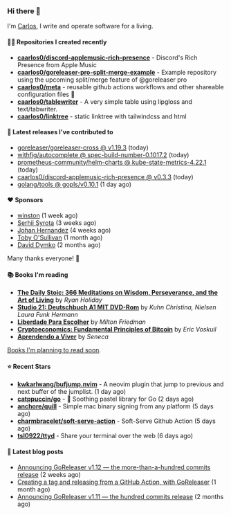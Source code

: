 ### Hi there 👋

I'm [Carlos](https://caarlos0.dev), I write and operate software for a living.

#### 👨‍💻 Repositories I created recently
- **[caarlos0/discord-applemusic-rich-presence](https://github.com/caarlos0/discord-applemusic-rich-presence)** - Discord&#39;s Rich Presence from Apple Music
- **[caarlos0/goreleaser-pro-split-merge-example](https://github.com/caarlos0/goreleaser-pro-split-merge-example)** - Example repository using the upcoming split/merge feature of @goreleaser pro
- **[caarlos0/meta](https://github.com/caarlos0/meta)** - reusable github actions workflows and other shareable configuration files 🫥
- **[caarlos0/tablewriter](https://github.com/caarlos0/tablewriter)** - A very simple table using lipgloss and text/tabwriter.
- **[caarlos0/linktree](https://github.com/caarlos0/linktree)** - static linktree with tailwindcss and html

#### 🚀 Latest releases I've contributed to


- [goreleaser/goreleaser-cross @ v1.19.3](https://github.com/goreleaser/goreleaser-cross/releases/tag/v1.19.3) (today)
- [withfig/autocomplete @ spec-build-number-0.1017.2](https://github.com/withfig/autocomplete/releases/tag/spec-build-number-0.1017.2) (today)
- [prometheus-community/helm-charts @ kube-state-metrics-4.22.1](https://github.com/prometheus-community/helm-charts/releases/tag/kube-state-metrics-4.22.1) (today)
- [caarlos0/discord-applemusic-rich-presence @ v0.3.3](https://github.com/caarlos0/discord-applemusic-rich-presence/releases/tag/v0.3.3) (today)
- [golang/tools @ gopls/v0.10.1](https://github.com/golang/tools/releases/tag/gopls%2Fv0.10.1) (1 day ago)

#### ❤️ Sponsors
- [winston](https://github.com/nekowinston) (1 week ago)
- [Serhii Syrota](https://github.com/ssyrota) (3 weeks ago)
- [Johan Hernandez](https://github.com/bithavoc) (4 weeks ago)
- [Toby O&#39;Sullivan](https://github.com/tobywan) (1 month ago)
- [David Dymko](https://github.com/ddymko) (2 months ago)

Many thanks everyone! 🙏

#### 📚 Books I'm reading
- **[The Daily Stoic: 366 Meditations on Wisdom, Perseverance, and the Art of Living](https://www.goodreads.com/book/show/29093292-the-daily-stoic)** by _Ryan Holiday_
- **[Studio 21: Deutschbuch A1 MIT DVD-Rom](https://www.goodreads.com/book/show/25495148-studio-21)** by _Kuhn Christina, Nielsen Laura Funk Hermann_
- **[Liberdade Para Escolher](https://www.goodreads.com/book/show/17238591-liberdade-para-escolher)** by _Milton Friedman_
- **[Cryptoeconomics: Fundamental Principles of Bitcoin](https://www.goodreads.com/book/show/56919322-cryptoeconomics)** by _Eric Voskuil_
- **[Aprendendo a Viver](https://www.goodreads.com/book/show/28219486-aprendendo-a-viver)** by _Seneca_

[Books I'm planning to read soon](https://www.amazon.com.br/hz/wishlist/ls/EB8P7VS717SV).

#### ⭐ Recent Stars


- **[kwkarlwang/bufjump.nvim](https://github.com/kwkarlwang/bufjump.nvim)** - A neovim plugin that jump to previous and next buffer of the jumplist. (1 day ago)
- **[catppuccin/go](https://github.com/catppuccin/go)** - 🦫 Soothing pastel library for Go (2 days ago)
- **[anchore/quill](https://github.com/anchore/quill)** - Simple mac binary signing from any platform (5 days ago)
- **[charmbracelet/soft-serve-action](https://github.com/charmbracelet/soft-serve-action)** - Soft-Serve Github Action (5 days ago)
- **[tsl0922/ttyd](https://github.com/tsl0922/ttyd)** - Share your terminal over the web (6 days ago)

#### 📄 Latest blog posts
- [Announcing GoReleaser v1.12 — the more-than-a-hundred commits release](https://carlosbecker.com/posts/goreleaser-v1.12/) (2 weeks ago)
- [Creating a tag and releasing from a GitHub Action, with GoReleaser](https://carlosbecker.com/posts/goreleaser-create-tag-action/) (1 month ago)
- [Announcing GoReleaser v1.11 — the hundred commits release](https://carlosbecker.com/posts/goreleaser-v1.11/) (2 months ago)
